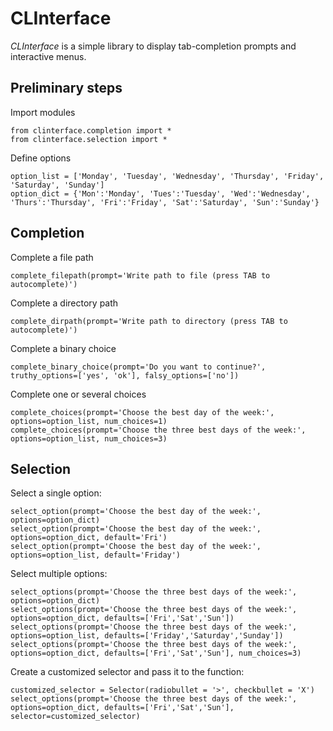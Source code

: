 # CLInterface

*CLInterface* is a simple library to display tab-completion prompts
and interactive menus.

## Preliminary steps

Import modules

    from clinterface.completion import *
    from clinterface.selection import *

Define options

    option_list = ['Monday', 'Tuesday', 'Wednesday', 'Thursday', 'Friday', 'Saturday', 'Sunday']
    option_dict = {'Mon':'Monday', 'Tues':'Tuesday', 'Wed':'Wednesday', 'Thurs':'Thursday', 'Fri':'Friday', 'Sat':'Saturday', 'Sun':'Sunday'}

## Completion

Complete a file path

    complete_filepath(prompt='Write path to file (press TAB to autocomplete)')

Complete a directory path

    complete_dirpath(prompt='Write path to directory (press TAB to autocomplete)')

Complete a binary choice

    complete_binary_choice(prompt='Do you want to continue?', truthy_options=['yes', 'ok'], falsy_options=['no'])

Complete one or several choices

    complete_choices(prompt='Choose the best day of the week:', options=option_list, num_choices=1)
    complete_choices(prompt='Choose the three best days of the week:', options=option_list, num_choices=3)

## Selection

Select a single option:

    select_option(prompt='Choose the best day of the week:', options=option_dict)
    select_option(prompt='Choose the best day of the week:', options=option_dict, default='Fri')
    select_option(prompt='Choose the best day of the week:', options=option_list, default='Friday')

Select multiple options:

    select_options(prompt='Choose the three best days of the week:', options=option_dict)
    select_options(prompt='Choose the three best days of the week:', options=option_dict, defaults=['Fri','Sat','Sun'])
    select_options(prompt='Choose the three best days of the week:', options=option_list, defaults=['Friday','Saturday','Sunday'])
    select_options(prompt='Choose the three best days of the week:', options=option_dict, defaults=['Fri','Sat','Sun'], num_choices=3)

Create a customized selector and pass it to the function:

    customized_selector = Selector(radiobullet = '>', checkbullet = 'X')
    select_options(prompt='Choose the three best days of the week:', options=option_dict, defaults=['Fri','Sat','Sun'], selector=customized_selector)